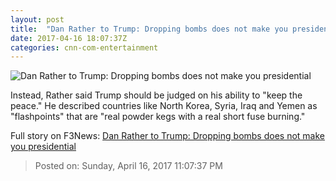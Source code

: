 ```yaml
---
layout: post
title:  "Dan Rather to Trump: Dropping bombs does not make you presidential"
date: 2017-04-16 18:07:37Z
categories: cnn-com-entertainment
---
```


![Dan Rather to Trump: Dropping bombs does not make you presidential](http://i2.cdn.turner.com/money/dam/assets/170414205359-reliable-sources-dan-rather-trump-concern-00024912-780x439.jpg)

Instead, Rather said Trump should be judged on his ability to "keep the peace." He described countries like North Korea, Syria, Iraq and Yemen as "flashpoints" that are "real powder kegs with a real short fuse burning."


Full story on F3News: [Dan Rather to Trump: Dropping bombs does not make you presidential](http://www.f3nws.com/n/xYnGaC)

> Posted on: Sunday, April 16, 2017 11:07:37 PM
